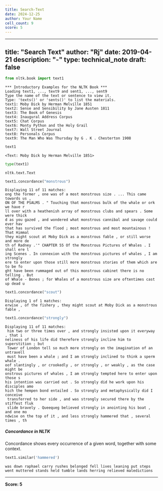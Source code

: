 ```yaml
---
title: Search-Text
date: 2024-12-25
author: Your Name
cell_count: 9
score: 5
---
```


---
title: "Search Text"
author: "Rj"
date: 2019-04-21
description: "-"
type: technical_note
draft: false
---

```python
from nltk.book import text1
```

    *** Introductory Examples for the NLTK Book ***
    Loading text1, ..., text9 and sent1, ..., sent9
    Type the name of the text or sentence to view it.
    Type: 'texts()' or 'sents()' to list the materials.
    text1: Moby Dick by Herman Melville 1851
    text2: Sense and Sensibility by Jane Austen 1811
    text3: The Book of Genesis
    text4: Inaugural Address Corpus
    text5: Chat Corpus
    text6: Monty Python and the Holy Grail
    text7: Wall Street Journal
    text8: Personals Corpus
    text9: The Man Who Was Thursday by G . K . Chesterton 1908



```python
text1
```




    <Text: Moby Dick by Herman Melville 1851>




```python
type(text1)
```




    nltk.text.Text




```python
text1.concordance("monstrous")
```

    Displaying 11 of 11 matches:
    ong the former , one was of a most monstrous size . ... This came towards us , 
    ON OF THE PSALMS . " Touching that monstrous bulk of the whale or ork we have r
    ll over with a heathenish array of monstrous clubs and spears . Some were thick
    d as you gazed , and wondered what monstrous cannibal and savage could ever hav
    that has survived the flood ; most monstrous and most mountainous ! That Himmal
    they might scout at Moby Dick as a monstrous fable , or still worse and more de
    th of Radney .'" CHAPTER 55 Of the Monstrous Pictures of Whales . I shall ere l
    ing Scenes . In connexion with the monstrous pictures of whales , I am strongly
    ere to enter upon those still more monstrous stories of them which are to be fo
    ght have been rummaged out of this monstrous cabinet there is no telling . But 
    of Whale - Bones ; for Whales of a monstrous size are oftentimes cast up dead u



```python
text1.concordance("scout")
```

    Displaying 1 of 1 matches:
    erwise , of the fishery , they might scout at Moby Dick as a monstrous fable , 



```python
text1.concordance("strongly")
```

    Displaying 11 of 11 matches:
     him two or three times over , and strongly insisted upon it everyway , that i
    neliness of his life did therefore strongly incline him to superstition ; but 
     Tower of London tell so much more strongly on the imagination of an untravell
     must have been a whale ; and I am strongly inclined to think a sperm whale . 
    oof slantingly , or crookedly , or strongly , or weakly , as the case might be
    onstrous pictures of whales , I am strongly tempted here to enter upon those s
    his intention was carried out . So strongly did he work upon his disciples amo
    hich the hempen bond entailed . So strongly and metaphysically did I conceive 
     transferred to her side , and was strongly secured there by the stiffest fluk
     slide bravely . Queequeg believed strongly in anointing his boat , and one mo
    ndwise on the top of it , and less strongly hammered that , several times , th


##### Concordance in NLTK
Concordance shows every occurrence of a given word, together with some context.


```python
text1.similar('hammered')
```

    was down raphael carry rushes belonged fell lives leaning put steps
    went muttered stands held tumble lands herring relieved maledictions



---
**Score: 5**